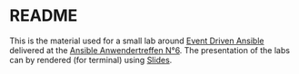 README
====

This is the material used for a small lab around [Event Driven Ansible](https://www.ansible.com/blog/event-driven-ansible-is-here/) delivered at the [Ansible Anwendertreffen N°6](https://www.ansible-anwender.de/post/2024/09/register/). The presentation of the labs can by rendered (for terminal) using [Slides](https://github.com/maaslalani/slides).
